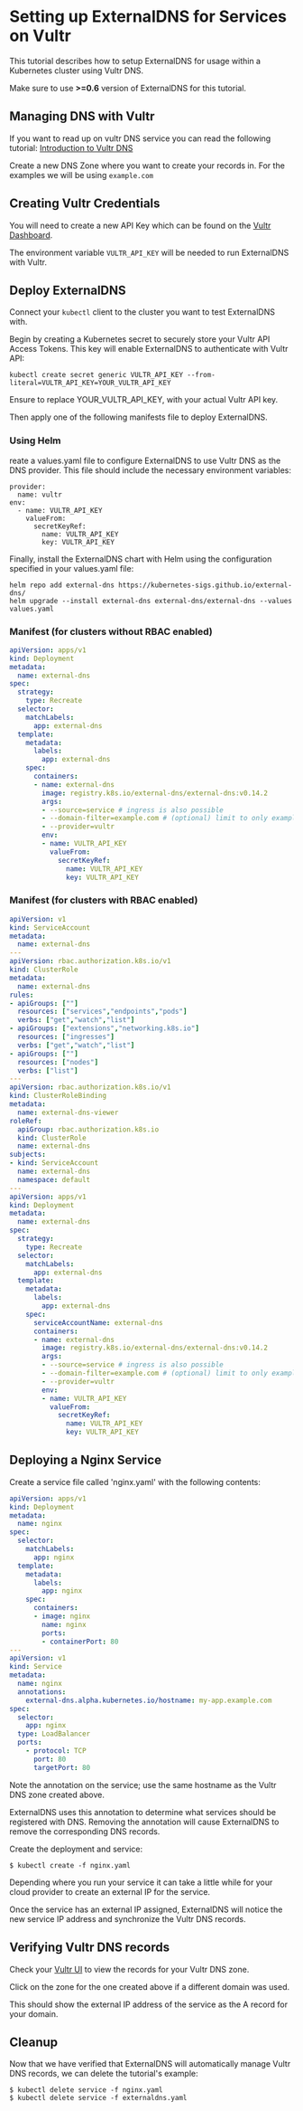 # Setting up ExternalDNS for Services on Vultr

This tutorial describes how to setup ExternalDNS for usage within a Kubernetes cluster using Vultr DNS.

Make sure to use **>=0.6** version of ExternalDNS for this tutorial.

## Managing DNS with Vultr

If you want to read up on vultr DNS service you can read the following tutorial: 
[Introduction to Vultr DNS](https://www.vultr.com/docs/introduction-to-vultr-dns)

Create a new DNS Zone where you want to create your records in. For the examples we will be using `example.com`

## Creating Vultr Credentials

You will need to create a new API Key which can be found on the [Vultr Dashboard](https://my.vultr.com/settings/#settingsapi).

The environment variable `VULTR_API_KEY` will be needed to run ExternalDNS with Vultr.

## Deploy ExternalDNS

Connect your `kubectl` client to the cluster you want to test ExternalDNS with.

Begin by creating a Kubernetes secret to securely store your Vultr API Access Tokens. This key will enable ExternalDNS to authenticate with Vultr API:

```shell
kubectl create secret generic VULTR_API_KEY --from-literal=VULTR_API_KEY=YOUR_VULTR_API_KEY
```

Ensure to replace YOUR_VULTR_API_KEY, with your actual Vultr API key.


Then apply one of the following manifests file to deploy ExternalDNS.

### Using Helm

reate a values.yaml file to configure ExternalDNS to use Vultr DNS as the DNS provider. This file should include the necessary environment variables:

```shell
provider:
  name: vultr
env:
  - name: VULTR_API_KEY
    valueFrom:
      secretKeyRef:
        name: VULTR_API_KEY
        key: VULTR_API_KEY
```

Finally, install the ExternalDNS chart with Helm using the configuration specified in your values.yaml file:

```shell
helm repo add external-dns https://kubernetes-sigs.github.io/external-dns/
helm upgrade --install external-dns external-dns/external-dns --values values.yaml
```

### Manifest (for clusters without RBAC enabled)

```yaml
apiVersion: apps/v1
kind: Deployment
metadata:
  name: external-dns
spec:
  strategy:
    type: Recreate
  selector:
    matchLabels:
      app: external-dns
  template:
    metadata:
      labels:
        app: external-dns
    spec:
      containers:
      - name: external-dns
        image: registry.k8s.io/external-dns/external-dns:v0.14.2
        args:
        - --source=service # ingress is also possible
        - --domain-filter=example.com # (optional) limit to only example.com domains; change to match the zone created above.
        - --provider=vultr
        env:
        - name: VULTR_API_KEY
          valueFrom:
            secretKeyRef:
              name: VULTR_API_KEY
              key: VULTR_API_KEY
```

### Manifest (for clusters with RBAC enabled)

```yaml
apiVersion: v1
kind: ServiceAccount
metadata:
  name: external-dns
---
apiVersion: rbac.authorization.k8s.io/v1
kind: ClusterRole
metadata:
  name: external-dns
rules:
- apiGroups: [""]
  resources: ["services","endpoints","pods"]
  verbs: ["get","watch","list"]
- apiGroups: ["extensions","networking.k8s.io"]
  resources: ["ingresses"]
  verbs: ["get","watch","list"]
- apiGroups: [""]
  resources: ["nodes"]
  verbs: ["list"]
---
apiVersion: rbac.authorization.k8s.io/v1
kind: ClusterRoleBinding
metadata:
  name: external-dns-viewer
roleRef:
  apiGroup: rbac.authorization.k8s.io
  kind: ClusterRole
  name: external-dns
subjects:
- kind: ServiceAccount
  name: external-dns
  namespace: default
---
apiVersion: apps/v1
kind: Deployment
metadata:
  name: external-dns
spec:
  strategy:
    type: Recreate
  selector:
    matchLabels:
      app: external-dns
  template:
    metadata:
      labels:
        app: external-dns
    spec:
      serviceAccountName: external-dns
      containers:
      - name: external-dns
        image: registry.k8s.io/external-dns/external-dns:v0.14.2
        args:
        - --source=service # ingress is also possible
        - --domain-filter=example.com # (optional) limit to only example.com domains; change to match the zone created above.
        - --provider=vultr
        env:
        - name: VULTR_API_KEY
          valueFrom:
            secretKeyRef:
              name: VULTR_API_KEY
              key: VULTR_API_KEY
```

## Deploying a Nginx Service

Create a service file called 'nginx.yaml' with the following contents:

```yaml
apiVersion: apps/v1
kind: Deployment
metadata:
  name: nginx
spec:
  selector:
    matchLabels:
      app: nginx
  template:
    metadata:
      labels:
        app: nginx
    spec:
      containers:
      - image: nginx
        name: nginx
        ports:
        - containerPort: 80
---
apiVersion: v1
kind: Service
metadata:
  name: nginx
  annotations:
    external-dns.alpha.kubernetes.io/hostname: my-app.example.com
spec:
  selector:
    app: nginx
  type: LoadBalancer
  ports:
    - protocol: TCP
      port: 80
      targetPort: 80
```

Note the annotation on the service; use the same hostname as the Vultr DNS zone created above.

ExternalDNS uses this annotation to determine what services should be registered with DNS. Removing the annotation will cause ExternalDNS to remove the corresponding DNS records.

Create the deployment and service:

```console
$ kubectl create -f nginx.yaml
```

Depending where you run your service it can take a little while for your cloud provider to create an external IP for the service.

Once the service has an external IP assigned, ExternalDNS will notice the new service IP address and synchronize the Vultr DNS records.

## Verifying Vultr DNS records

Check your [Vultr UI](https://my.vultr.com/dns/) to view the records for your Vultr DNS zone.

Click on the zone for the one created above if a different domain was used.

This should show the external IP address of the service as the A record for your domain.

## Cleanup

Now that we have verified that ExternalDNS will automatically manage Vultr DNS records, we can delete the tutorial's example:

```
$ kubectl delete service -f nginx.yaml
$ kubectl delete service -f externaldns.yaml
```
